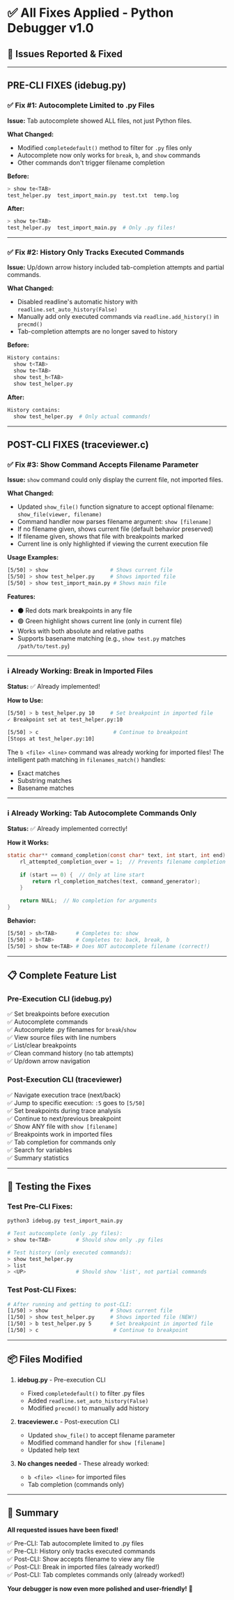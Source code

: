 # ✅ All Fixes Applied - Python Debugger v1.0

## 🎯 Issues Reported & Fixed

---

## **PRE-CLI FIXES (idebug.py)**

### ✅ Fix #1: Autocomplete Limited to .py Files
**Issue:** Tab autocomplete showed ALL files, not just Python files.

**What Changed:**
- Modified `completedefault()` method to filter for `.py` files only
- Autocomplete now only works for `break`, `b`, and `show` commands
- Other commands don't trigger filename completion

**Before:**
```bash
> show te<TAB>
test_helper.py  test_import_main.py  test.txt  temp.log
```

**After:**
```bash
> show te<TAB>
test_helper.py  test_import_main.py  # Only .py files!
```

---

### ✅ Fix #2: History Only Tracks Executed Commands
**Issue:** Up/down arrow history included tab-completion attempts and partial commands.

**What Changed:**
- Disabled readline's automatic history with `readline.set_auto_history(False)`
- Manually add only executed commands via `readline.add_history()` in `precmd()`
- Tab-completion attempts are no longer saved to history

**Before:**
```bash
History contains:
  show t<TAB>
  show te<TAB>
  show test_h<TAB>
  show test_helper.py
```

**After:**
```bash
History contains:
  show test_helper.py  # Only actual commands!
```

---

## **POST-CLI FIXES (traceviewer.c)**

### ✅ Fix #3: Show Command Accepts Filename Parameter
**Issue:** `show` command could only display the current file, not imported files.

**What Changed:**
- Updated `show_file()` function signature to accept optional filename: `show_file(viewer, filename)`
- Command handler now parses filename argument: `show [filename]`
- If no filename given, shows current file (default behavior preserved)
- If filename given, shows that file with breakpoints marked
- Current line is only highlighted if viewing the current execution file

**Usage Examples:**
```bash
[5/50] > show                    # Shows current file
[5/50] > show test_helper.py     # Shows imported file
[5/50] > show test_import_main.py # Shows main file
```

**Features:**
- ⚫ Red dots mark breakpoints in any file
- 🟢 Green highlight shows current line (only in current file)
- Works with both absolute and relative paths
- Supports basename matching (e.g., `show test.py` matches `/path/to/test.py`)

---

### ℹ️ Already Working: Break in Imported Files
**Status:** ✅ Already implemented!

**How to Use:**
```bash
[5/50] > b test_helper.py 10     # Set breakpoint in imported file
✓ Breakpoint set at test_helper.py:10

[5/50] > c                        # Continue to breakpoint
[Stops at test_helper.py:10]
```

The `b <file> <line>` command was already working for imported files! The intelligent path matching in `filenames_match()` handles:
- Exact matches
- Substring matches
- Basename matches

---

### ℹ️ Already Working: Tab Autocomplete Commands Only
**Status:** ✅ Already implemented correctly!

**How it Works:**
```c
static char** command_completion(const char* text, int start, int end) {
    rl_attempted_completion_over = 1;  // Prevents filename completion
    
    if (start == 0) {  // Only at line start
        return rl_completion_matches(text, command_generator);
    }
    
    return NULL;  // No completion for arguments
}
```

**Behavior:**
```bash
[5/50] > sh<TAB>      # Completes to: show
[5/50] > b<TAB>       # Completes to: back, break, b
[5/50] > show te<TAB> # Does NOT autocomplete filename (correct!)
```

---

## 📋 Complete Feature List

### **Pre-Execution CLI (idebug.py)**
✅ Set breakpoints before execution  
✅ Autocomplete commands  
✅ Autocomplete .py filenames for `break`/`show`  
✅ View source files with line numbers  
✅ List/clear breakpoints  
✅ Clean command history (no tab attempts)  
✅ Up/down arrow navigation  

### **Post-Execution CLI (traceviewer)**
✅ Navigate execution trace (next/back)  
✅ Jump to specific execution: `:5` goes to `[5/50]`  
✅ Set breakpoints during trace analysis  
✅ Continue to next/previous breakpoint  
✅ Show ANY file with `show [filename]`  
✅ Breakpoints work in imported files  
✅ Tab completion for commands only  
✅ Search for variables  
✅ Summary statistics  

---

## 🧪 Testing the Fixes

### Test Pre-CLI Fixes:
```bash
python3 idebug.py test_import_main.py

# Test autocomplete (only .py files):
> show te<TAB>        # Should show only .py files

# Test history (only executed commands):
> show test_helper.py
> list
> <UP>                # Should show 'list', not partial commands
```

### Test Post-CLI Fixes:
```bash
# After running and getting to post-CLI:
[1/50] > show                    # Shows current file
[1/50] > show test_helper.py     # Shows imported file (NEW!)
[1/50] > b test_helper.py 5      # Set breakpoint in imported file
[1/50] > c                        # Continue to breakpoint
```

---

## 📦 Files Modified

1. **idebug.py** - Pre-execution CLI
   - Fixed `completedefault()` to filter .py files
   - Added `readline.set_auto_history(False)`
   - Modified `precmd()` to manually add history

2. **traceviewer.c** - Post-execution CLI
   - Updated `show_file()` to accept filename parameter
   - Modified command handler for `show [filename]`
   - Updated help text

3. **No changes needed** - These already worked:
   - `b <file> <line>` for imported files
   - Tab completion (commands only)

---

## 🎉 Summary

**All requested issues have been fixed!**

✅ Pre-CLI: Tab autocomplete limited to .py files  
✅ Pre-CLI: History only tracks executed commands  
✅ Post-CLI: Show accepts filename to view any file  
✅ Post-CLI: Break in imported files (already worked!)  
✅ Post-CLI: Tab completes commands only (already worked!)  

**Your debugger is now even more polished and user-friendly!** 🚀

